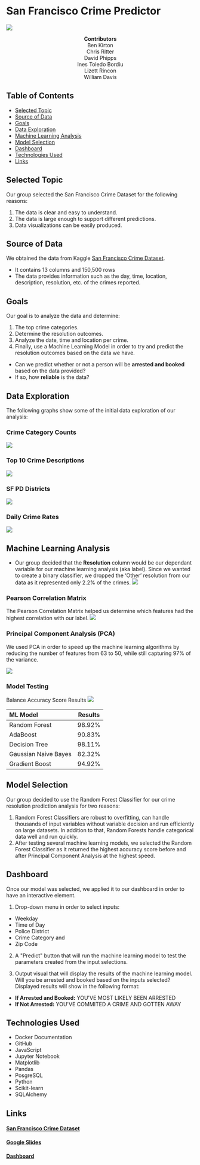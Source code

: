 # <b>San Francisco Crime Predictor</b>

![](./images/golden_gate.jpg)

<div align="center"><b>Contributors</b></div>
<div align="center">Ben Kirton</div>
<div align="center">Chris Ritter</div>
<div align="center">David Phipps</div>
<div align="center">Ines Toledo Bordiu</div>
<div align="center">Lizett Rincon</div>
<div align="center">William Davis</div>

## Table of Contents
- [Selected Topic](https://github.com/noops/sanFranCrimePredictor/tree/lizett_rincon#selected-topic)
- [Source of Data](https://github.com/noops/sanFranCrimePredictor/tree/lizett_rincon#source-of-data)
- [Goals](https://github.com/noops/sanFranCrimePredictor/tree/lizett_rincon#goals)
- [Data Exploration](https://github.com/noops/sanFranCrimePredictor/tree/lizett_rincon#data-exploration)
- [Machine Learning Analysis](https://github.com/noops/sanFranCrimePredictor/tree/lizett_rincon#machine-learning-analysis)
- [Model Selection](https://github.com/noops/sanFranCrimePredictor/tree/lizett_rincon#model-selection)
- [Dashboard](https://github.com/noops/sanFranCrimePredictor/tree/lizett_rincon#dashboard)
- [Technologies Used](https://github.com/noops/sanFranCrimePredictor/tree/lizett_rincon#technologies-used)
- [Links](https://github.com/noops/sanFranCrimePredictor/tree/lizett_rincon#links)

## Selected Topic
Our group selected the San Francisco Crime Dataset for the following reasons:
1. The data is clear and easy to understand. 
2. The data is large enough to support different predictions.
3. Data visualizations can be easily produced.

## Source of Data
We obtained the data from Kaggle [San Francisco Crime Dataset](https://www.kaggle.com/roshansharma/sanfranciso-crime-dataset). 
- It contains 13 columns and 150,500 rows
- The data provides information such as the day, time, location, description, resolution, etc. of the crimes reported.

## Goals
Our goal is to analyze the data and determine:
1. The top crime categories.
2. Determine the resolution outcomes.
3. Analyze the date, time and location per crime.
4. Finally, use a Machine Learning Model in order to try and predict the resolution outcomes based on the data we have.
- Can we predict whether or not a person will be <b>arrested and booked</b> based on the data provided?
- If so, how <b>reliable</b> is the data?

## Data Exploration
The following graphs show some of the initial data exploration of our analysis:

### Crime Category Counts
![](./images/crime_categories.png)

### Top 10 Crime Descriptions
![](./images/descript_tree_map.png)

### SF PD Districts
![](./images/Pd_districts.png)

### Daily Crime Rates
![](./images/daily_crimes.png)

## Machine Learning Analysis
- Our group decided that the <b>Resolution</b> column would be our dependant variable for our machine learning analysis (aka label). Since we wanted to create a binary classifier, we dropped the ‘Other’ resolution from our data as it represented only 2.2% of the crimes.
![](./images/Resolutions2.png)

### Pearson Correlation Matrix
The Pearson Correlation Matrix helped us determine which features had the highest correlation with our label.
![](./images/correlation_heatmap.png)

### Principal Component Analysis (PCA)
We used PCA in order to speed up the machine learning algorithms by reducing the number of features from 63 to 50, while still capturing 97% of the variance.

![](./images/PCA_graph.png)

### Model Testing
Balance Accuracy Score Results
![](./images/bal_acc_score_pca.png)

| ML Model      | Results|
| :---        |    :----: |
| Random Forest      | 98.92%  |   
| AdaBoost  | 90.83%   |   
| Decision Tree      | 98.11%  |   
| Gaussian Naive Bayes  | 82.32%   |   
| Gradient Boost     | 94.92%  |     

## Model Selection
Our group decided to use the Random Forest Classifier for our crime resolution prediction analysis for two reasons:
1. Random Forest Classifiers are robust to overfitting, can handle thousands of input variables without variable decision and run efficiently on large datasets. In addition to that, Random Forests handle categorical data well and run quickly. 
2. After testing several machine learning models, we selected the Random Forest Classifier as it returned the highest accuracy score before and after Principal Component Analysis at the highest speed.

## Dashboard
Once our model was selected, we applied it to our dashboard in order to have an interactive element. 
1. Drop-down menu in order to select inputs: 
- Weekday
- Time of Day
- Police District
- Crime Category and
- Zip Code

2. A "Predict" button that will run the machine learning model to test the parameters created from the input selections.

3. Output visual that will display the results of the machine learning model. Will you be arrested and booked based on the inputs selected? Displayed results will show in the following format:

- <b>If Arrested and Booked:</b>
YOU'VE MOST LIKELY BEEN ARRESTED
- <b>If Not Arrested:</b>
YOU'VE COMMITED A CRIME AND GOTTEN AWAY


## Technologies Used
- Docker Documentation
- GitHub
- JavaScript
- Jupyter Notebook
- Matplotlib
- Pandas
- PosgreSQL
- Python
- Scikit-learn
- SQLAlchemy

## Links
#### [San Francisco Crime Dataset](https://www.kaggle.com/roshansharma/sanfranciso-crime-dataset)
#### [Google Slides](https://docs.google.com/presentation/d/15_He1YvD366ukodzkfbG418iSVmOcC6Re9f0O5FfMeI/edit#slide=id.ga64223047d_0_0)
#### [Dashboard](http://167.99.27.90/)
